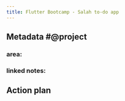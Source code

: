 ```yaml
---
title: Flutter Bootcamp - Salah to-do app
---
```


## **Metadata** #@project
### area:
### linked notes:
## Action plan
###
